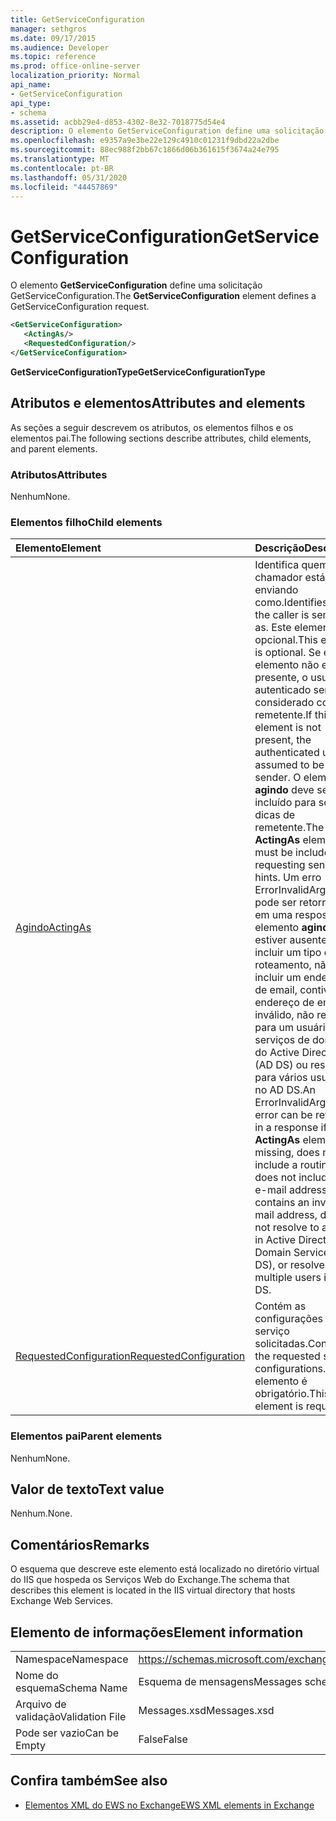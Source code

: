 ```yaml
---
title: GetServiceConfiguration
manager: sethgros
ms.date: 09/17/2015
ms.audience: Developer
ms.topic: reference
ms.prod: office-online-server
localization_priority: Normal
api_name:
- GetServiceConfiguration
api_type:
- schema
ms.assetid: acbb29e4-d853-4302-8e32-7018775d54e4
description: O elemento GetServiceConfiguration define uma solicitação GetServiceConfiguration.
ms.openlocfilehash: e9357a9e3be22e129c4910c01231f9dbd22a2dbe
ms.sourcegitcommit: 88ec988f2bb67c1866d06b361615f3674a24e795
ms.translationtype: MT
ms.contentlocale: pt-BR
ms.lasthandoff: 05/31/2020
ms.locfileid: "44457869"
---
```

# <a name="getserviceconfiguration"></a><span data-ttu-id="1dae4-103">GetServiceConfiguration</span><span class="sxs-lookup"><span data-stu-id="1dae4-103">GetServiceConfiguration</span></span>

<span data-ttu-id="1dae4-104">O elemento **GetServiceConfiguration** define uma solicitação GetServiceConfiguration.</span><span class="sxs-lookup"><span data-stu-id="1dae4-104">The **GetServiceConfiguration** element defines a GetServiceConfiguration request.</span></span> 
  
```XML
<GetServiceConfiguration>
   <ActingAs/>
   <RequestedConfiguration/>
</GetServiceConfiguration>
```

 <span data-ttu-id="1dae4-105">**GetServiceConfigurationType**</span><span class="sxs-lookup"><span data-stu-id="1dae4-105">**GetServiceConfigurationType**</span></span>
## <a name="attributes-and-elements"></a><span data-ttu-id="1dae4-106">Atributos e elementos</span><span class="sxs-lookup"><span data-stu-id="1dae4-106">Attributes and elements</span></span>

<span data-ttu-id="1dae4-107">As seções a seguir descrevem os atributos, os elementos filhos e os elementos pai.</span><span class="sxs-lookup"><span data-stu-id="1dae4-107">The following sections describe attributes, child elements, and parent elements.</span></span>
  
### <a name="attributes"></a><span data-ttu-id="1dae4-108">Atributos</span><span class="sxs-lookup"><span data-stu-id="1dae4-108">Attributes</span></span>

<span data-ttu-id="1dae4-109">Nenhum</span><span class="sxs-lookup"><span data-stu-id="1dae4-109">None.</span></span>
  
### <a name="child-elements"></a><span data-ttu-id="1dae4-110">Elementos filho</span><span class="sxs-lookup"><span data-stu-id="1dae4-110">Child elements</span></span>

|<span data-ttu-id="1dae4-111">**Elemento**</span><span class="sxs-lookup"><span data-stu-id="1dae4-111">**Element**</span></span>|<span data-ttu-id="1dae4-112">**Descrição**</span><span class="sxs-lookup"><span data-stu-id="1dae4-112">**Description**</span></span>|
|:-----|:-----|
|[<span data-ttu-id="1dae4-113">Agindo</span><span class="sxs-lookup"><span data-stu-id="1dae4-113">ActingAs</span></span>](actingas.md) <br/> |<span data-ttu-id="1dae4-114">Identifica quem o chamador está enviando como.</span><span class="sxs-lookup"><span data-stu-id="1dae4-114">Identifies who the caller is sending as.</span></span> <span data-ttu-id="1dae4-115">Este elemento é opcional.</span><span class="sxs-lookup"><span data-stu-id="1dae4-115">This element is optional.</span></span> <span data-ttu-id="1dae4-116">Se esse elemento não estiver presente, o usuário autenticado será considerado como o remetente.</span><span class="sxs-lookup"><span data-stu-id="1dae4-116">If this element is not present, the authenticated user is assumed to be the sender.</span></span> <span data-ttu-id="1dae4-117">O elemento **agindo** deve ser incluído para solicitar dicas de remetente.</span><span class="sxs-lookup"><span data-stu-id="1dae4-117">The **ActingAs** element must be included for requesting sender hints.</span></span> <span data-ttu-id="1dae4-118">Um erro ErrorInvalidArgument pode ser retornado em uma resposta se o elemento **agindo** estiver ausente, não incluir um tipo de roteamento, não incluir um endereço de email, contiver um endereço de email inválido, não resolver para um usuário nos serviços de domínio do Active Directory (AD DS) ou resolver para vários usuários no AD DS.</span><span class="sxs-lookup"><span data-stu-id="1dae4-118">An ErrorInvalidArgument error can be returned in a response if the **ActingAs** element is missing, does not include a routing type, does not include an e-mail address, contains an invalid e-mail address, does not resolve to a user in Active Directory Domain Services (AD DS), or resolves to multiple users in AD DS.</span></span>  <br/> |
|[<span data-ttu-id="1dae4-119">RequestedConfiguration</span><span class="sxs-lookup"><span data-stu-id="1dae4-119">RequestedConfiguration</span></span>](requestedconfiguration.md) <br/> |<span data-ttu-id="1dae4-120">Contém as configurações de serviço solicitadas.</span><span class="sxs-lookup"><span data-stu-id="1dae4-120">Contains the requested service configurations.</span></span> <span data-ttu-id="1dae4-121">Este elemento é obrigatório.</span><span class="sxs-lookup"><span data-stu-id="1dae4-121">This element is required.</span></span>  <br/> |
   
### <a name="parent-elements"></a><span data-ttu-id="1dae4-122">Elementos pai</span><span class="sxs-lookup"><span data-stu-id="1dae4-122">Parent elements</span></span>

<span data-ttu-id="1dae4-123">Nenhum</span><span class="sxs-lookup"><span data-stu-id="1dae4-123">None.</span></span>
  
## <a name="text-value"></a><span data-ttu-id="1dae4-124">Valor de texto</span><span class="sxs-lookup"><span data-stu-id="1dae4-124">Text value</span></span>

<span data-ttu-id="1dae4-125">Nenhum.</span><span class="sxs-lookup"><span data-stu-id="1dae4-125">None.</span></span>
  
## <a name="remarks"></a><span data-ttu-id="1dae4-126">Comentários</span><span class="sxs-lookup"><span data-stu-id="1dae4-126">Remarks</span></span>

<span data-ttu-id="1dae4-127">O esquema que descreve este elemento está localizado no diretório virtual do IIS que hospeda os Serviços Web do Exchange.</span><span class="sxs-lookup"><span data-stu-id="1dae4-127">The schema that describes this element is located in the IIS virtual directory that hosts Exchange Web Services.</span></span>
  
## <a name="element-information"></a><span data-ttu-id="1dae4-128">Elemento de informações</span><span class="sxs-lookup"><span data-stu-id="1dae4-128">Element information</span></span>

|||
|:-----|:-----|
|<span data-ttu-id="1dae4-129">Namespace</span><span class="sxs-lookup"><span data-stu-id="1dae4-129">Namespace</span></span>  <br/> |https://schemas.microsoft.com/exchange/services/2006/messages  <br/> |
|<span data-ttu-id="1dae4-130">Nome do esquema</span><span class="sxs-lookup"><span data-stu-id="1dae4-130">Schema Name</span></span>  <br/> |<span data-ttu-id="1dae4-131">Esquema de mensagens</span><span class="sxs-lookup"><span data-stu-id="1dae4-131">Messages schema</span></span>  <br/> |
|<span data-ttu-id="1dae4-132">Arquivo de validação</span><span class="sxs-lookup"><span data-stu-id="1dae4-132">Validation File</span></span>  <br/> |<span data-ttu-id="1dae4-133">Messages.xsd</span><span class="sxs-lookup"><span data-stu-id="1dae4-133">Messages.xsd</span></span>  <br/> |
|<span data-ttu-id="1dae4-134">Pode ser vazio</span><span class="sxs-lookup"><span data-stu-id="1dae4-134">Can be Empty</span></span>  <br/> |<span data-ttu-id="1dae4-135">False</span><span class="sxs-lookup"><span data-stu-id="1dae4-135">False</span></span>  <br/> |
   
## <a name="see-also"></a><span data-ttu-id="1dae4-136">Confira também</span><span class="sxs-lookup"><span data-stu-id="1dae4-136">See also</span></span>



- [<span data-ttu-id="1dae4-137">Elementos XML do EWS no Exchange</span><span class="sxs-lookup"><span data-stu-id="1dae4-137">EWS XML elements in Exchange</span></span>](ews-xml-elements-in-exchange.md)

